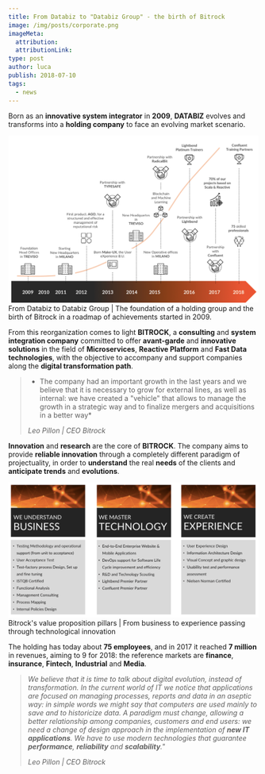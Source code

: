 ```yaml
---
title: From Databiz to "Databiz Group" - the birth of Bitrock
image: /img/posts/corporate.png
imageMeta:
  attribution:
  attributionLink:
type: post
author: luca
publish: 2018-07-10
tags:
  - news
---
```


Born as an **innovative system integrator** in **2009**, **DATABIZ** evolves and transforms into a **holding company** to face an evolving market scenario. 

![/img/posts/dbz-timeline.png](/img/posts/dbz-timeline.png)
From Databiz to Databiz Group | The foundation of a holding group and the birth of Bitrock in a roadmap of achievements started in 2009.

From this reorganization comes to light **BITROCK**, a **consulting** and **system integration company** committed to offer **avant-garde** and **innovative solutions** in the field of **Microservices**, **Reactive Platform** and **Fast Data technologies**, with the objective to accompany and support companies along the **digital transformation path**.

> * The company had an important growth in the last years and we believe that it is necessary to grow for external lines, as well as internal: we have created a "vehicle" that allows to manage the growth in a strategic way and to finalize mergers and acquisitions in a better way* 
>
> <cite>Leo Pillon | CEO Bitrock</cite>

**Innovation** and **research** are the core of **BITROCK**. The company aims to provide **reliable innovation** through a completely different paradigm of projectuality, in order to **understand** the real **needs** of the clients and **anticipate trends** and **evolutions**.

![/img/posts/pillars.png](/img/posts/pillars.png)
Bitrock's value proposition pillars | From business to experience passing through technological innovation

The holding has today about **75 employees**, and in 2017 it reached **7 million** in revenues, aiming to 9 for 2018: the reference markets are **finance**, **insurance**, **Fintech**, **Industrial** and **Media**.

> *We believe that it is time to talk about digital evolution, instead of transformation. In the current world of IT we notice that applications are focused on managing processes, reports and data in an aseptic way: in simple words we might say that computers are used mainly to save and to historicize data. A paradigm must change, allowing a better relationship among companies, customers and end users: we need a change of design approach in the implementation of **new IT applications**. We have to use modern technologies that guarantee **performance**, **reliability** and **scalability**."*
>
> <cite>Leo Pillon | CEO Bitrock</cite>